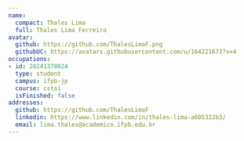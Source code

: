```yaml
---
name:
  compact: Thales Lima
  full: Thales Lima Ferreira
avatar:
  github: https://github.com/ThalesLimaF.png
  githubUC: https://avatars.githubusercontent.com/u/164221673?v=4
occupations:
- id: 20241370024
  type: student
  campus: ifpb-jp
  course: cstsi
  isFinished: false
addresses:
  github: https://github.com/ThalesLimaF
  linkedin: https://www.linkedin.com/in/thales-lima-a605322b3/
  email: lima.thales@academico.ifpb.edu.br
---
```


